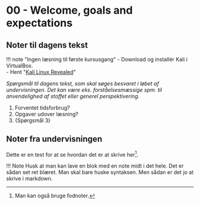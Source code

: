 # 00 - Welcome, goals and expectations

## Noter til dagens tekst

!!! note "Ingen læsning til første kursusgang"
    - Download og installér Kali i VirtualBox.   
    - Hent "[Kali Linux Revealed](../assets/docs/Kali-Linux-Revealed-1st-edition.pdf)"

*Spørgsmål til dagens tekst, som skal søges besvaret i løbet af undervisningen. Det kan være eks. forståelsesmæssige spm. til anvendelighed af stoffet eller generel perspektivering.*

1. Forventet tidsforbrug?
2. Opgaver udover læsning?
3. {Spørgsmål 3}

## Noter fra undervisningen

Dette er en test for at se hvordan det er at skrive her[^1].

!!! Note
    Husk at man kan lave en blok med en note midt i det hele. Det er sådan set ret blæret. Man skal bare huske syntaksen. Men sådan er det jo at skrive i markdown.

[^1]: Man kan også bruge fodnoter.  
